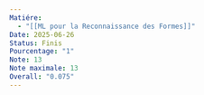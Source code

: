 ```yaml
---
Matiére:
  - "[[ML pour la Reconnaissance des Formes]]"
Date: 2025-06-26
Status: Finis
Pourcentage: "1"
Note: 13
Note maximale: 13
Overall: "0.075"
---
```

